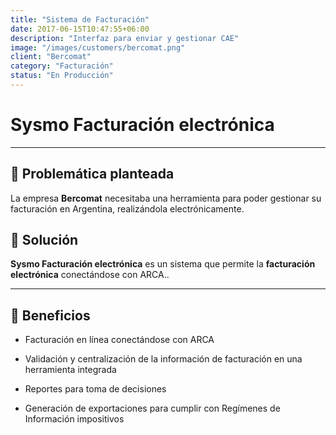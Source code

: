 ```yaml
---
title: "Sistema de Facturación"
date: 2017-06-15T10:47:55+06:00
description: "Interfaz para enviar y gestionar CAE"
image: "/images/customers/bercomat.png"
client: "Bercomat"
category: "Facturación"
status: "En Producción"
---
```

# Sysmo Facturación electrónica

---

## 🎯 Problemática planteada

La empresa **Bercomat** necesitaba una herramienta para poder gestionar su facturación en Argentina, realizándola electrónicamente.

## 🎯 Solución

**Sysmo Facturación electrónica** es un sistema que permite la **facturación electrónica** conectándose con ARCA..

---

## 🧩 Beneficios

- Facturación en línea conectándose con ARCA

- Validación y centralización de la información de facturación en una herramienta integrada

- Reportes para toma de decisiones

- Generación de exportaciones para cumplir con Regímenes de Información impositivos
